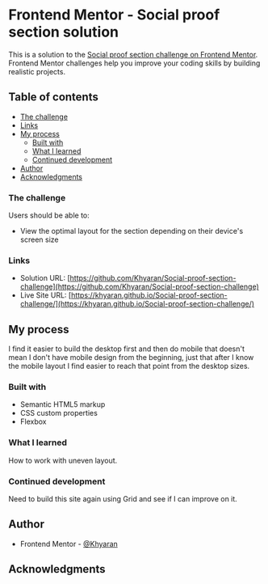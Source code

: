 # Frontend Mentor - Social proof section solution

This is a solution to the [Social proof section challenge on Frontend Mentor](https://www.frontendmentor.io/challenges/social-proof-section-6e0qTv_bA). Frontend Mentor challenges help you improve your coding skills by building realistic projects.

## Table of contents

- [The challenge](#the-challenge)
- [Links](#links)
- [My process](#my-process)
  - [Built with](#built-with)
  - [What I learned](#what-i-learned)
  - [Continued development](#continued-development)
- [Author](#author)
- [Acknowledgments](#acknowledgments)

### The challenge

Users should be able to:

- View the optimal layout for the section depending on their device's screen size

### Links

- Solution URL: [https://github.com/Khyaran/Social-proof-section-challenge](https://github.com/Khyaran/Social-proof-section-challenge)
- Live Site URL: [https://khyaran.github.io/Social-proof-section-challenge/](https://khyaran.github.io/Social-proof-section-challenge/)

## My process

I find it easier to build the desktop first and then do mobile that doesn't mean I don't have mobile design from the beginning, just that after I know the mobile layout I find easier to reach that point from the desktop sizes.

### Built with

- Semantic HTML5 markup
- CSS custom properties
- Flexbox

### What I learned

How to work with uneven layout.

### Continued development

Need to build this site again using Grid and see if I can improve on it.

## Author

- Frontend Mentor - [@Khyaran](https://www.frontendmentor.io/profile/Khyaran)

## Acknowledgments
